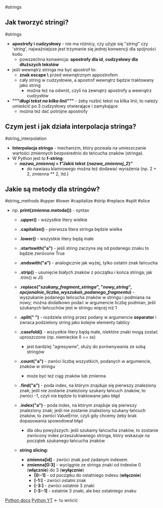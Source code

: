 #strings
## Jak tworzyć stringi?
#strings 
- **apostrofy i cudzysłowy** - nie ma różnicy, czy użyje się "*string*" czy '*string*', najważniejsze jest trzymanie się jednej konwencji dla spójności kodu
	- powszechna konwencja: **apostrofy dla id**, **cudzysłowy dla dłuższych tekstów**
- jeśli wewnątrz stringa ma być apostrof to:
	- **znak escape \\** przed wewnętrznym appostrofem
	- cały string w cudzysłowie, a apostrof wewnątrz będzie traktowany jako string
		- można też na odwrót, czyli na zewnątrz apostrofy a wewnątrz cudzysłów
- **"""*długi tekst na kilka linii*"""** - żeby rozbić tekst na kilka linii, to należy umieścić po 3 cudzysłowy otwierające i zamykające
	- można też dać potrójne apostrofy

## Czym jest i jak działa interpolacja stringa?
#string_interpolation
- **Interpolacja stringa** - mechanizm, który pozwala na umieszczanie wartości zmiennych bezpośrednio do łańcucha znaków (stringa).
- W Python jest to **f-string**:
	- ***nazwa_zmiennej* = f"Jakiś tekst {*nazwa_zmiennej_2*}"**
		- do nawiasu klamrowego można też dodawać wyrażenia (np. 2 + 2, zmienna ** 2, itd.)

## Jakie są metody dla stringów?
#string_methods #upper #lower #capitalize #strip #replace #split #slice
- np. **print(*zmienna*.metoda())** - syntax
	- **.upper()** - wszystkie litery wielkie
	- **.capitalize()** - pierwsza litera stringa będzie wielka
	- **.lower()** - wszystkie litery będą małe
	- **.startswith("a")** - jeśli string zaczyna się od podanego znaku to będzie zwrócone True
	- **.endswith("a")** - analogicznie jak wyżej, tylko ostatni znak łańcucha
	- **.strip()** - usunięcie białych znaków z początku i końca stringa; jak .trim() w JS
	- **.replace("*szukany_fragment_stringa*", "*nowy_string*", *opcjonalnie_liczba_wyszukań_podanego_fragmentu*)** - wyszukanie podanego łańcucha znaków w stringu i podmiana na nowy; można dodatkowo podać w argumencie liczbę podmian, jeśli szukanych łańcuchów jest w stringu więcej niż 1
	- **.split(" ")** - rozdziela string przez podany w argumencie **separator** i zwraca podzielony string jako kolejne elementy tablicy
	- **.casefold()** - wszystkie litery będą małe, niektóre znaki mogą zostać uproszczone (np. niemieckie ß == ss)
		- jest bardziej "agresywne", służy do porównywania ze sobą stringów
	- **.count("a")** - zwróci liczbę wszystkich, podanych w argumencie, znaków w stringu
		- może być też ciąg znaków lub zmienna
	- **.find("a")** - poda index, na którym znajduje się pierwszy znaleziony znak; jeśli nie zostanie znaleziony szukany łańcuch znaków, to zwróci -1, czyli nie będzie to traktowane jako błąd
	- **.index("a")** - poda index, na którym znajduje się pierwszy znaleziony znak; jeśli nie zostanie znaleziony szukany łańcuch znaków, to zwróci ValueError, czyli gdy chcemy żeby brak dopasowania spowodował błąd
		- dla obu powyższych: jeśli szukamy łańcucha znaków, to zostanie zwrócony index przeszukiwanego stringa, który wskazuje na początek szukanego łańcucha znaków

	- **string slicing:**
		- **zmienna\[id]** - zwróci znak pod zadanym indexem
		- **zmienna\[0:3]** - wyciągnie ze stringa znaki od indexów 0 (**włącznie**) do 3 (**wyłącznie**)
			- **\[0:-1]** - od początku do ostatniego indexu (**włącznie**)
			- **\[-1:]** - zwróci ostatni znak
			- **\[-3:]** - zwróci ostatnie 3 znaki
			- **\[-3:-1]** - ostatnie 3 znaki, ale bez ostatniego znaku





[Python docs](https://docs.python.org/3/tutorial/introduction.html)
[Python YT](https://www.youtube.com/watch?v=eB3r2NQwNi4) <- tu wrócić